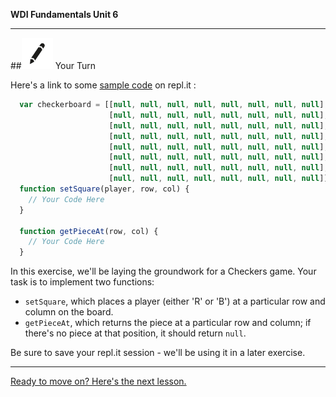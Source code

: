 **WDI Fundamentals Unit 6**

---

##![Your Turn](../assets/exercise.png) Your Turn

Here's a link to some [sample code](http://repl.it/agR) on repl.it :
```javascript
  var checkerboard = [[null, null, null, null, null, null, null, null],
                      [null, null, null, null, null, null, null, null],
                      [null, null, null, null, null, null, null, null],
                      [null, null, null, null, null, null, null, null],
                      [null, null, null, null, null, null, null, null],
                      [null, null, null, null, null, null, null, null],
                      [null, null, null, null, null, null, null, null],
                      [null, null, null, null, null, null, null, null]];
  function setSquare(player, row, col) {
    // Your Code Here
  }

  function getPieceAt(row, col) {
    // Your Code Here
  }
```

In this exercise, we'll be laying the groundwork for a Checkers game. Your task is to implement two functions:
* `setSquare`, which places a player (either 'R' or 'B') at a particular row and column on the board.
* `getPieceAt`, which returns the piece at a particular row and column; if there's no piece at that position, it should return `null`.

Be sure to save your repl.it session - we'll be using it in a later exercise.

---
[Ready to move on? Here's the next lesson.](05_lesson.md)
